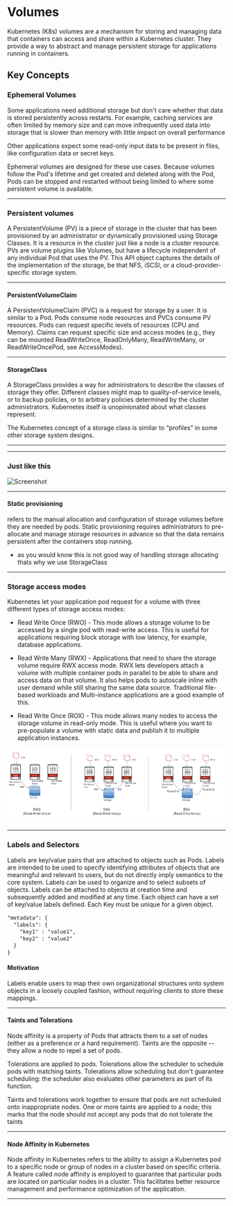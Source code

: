 # Volumes

Kubernetes (K8s) volumes are a mechanism for storing and managing data that containers can access and share within a Kubernetes cluster. They provide a way to abstract and manage persistent storage for applications running in containers. 

## Key Concepts

### Ephemeral Volumes

Some applications need additional storage but don't care whether that data is stored persistently across restarts. For example, caching services are often limited by memory size and can move infrequently used data into storage that is slower than memory with little impact on overall performance

Other applications expect some read-only input data to be present in files, like configuration data or secret keys.

Ephemeral volumes are designed for these use cases. Because volumes follow the Pod's lifetime and get created and deleted along with the Pod, Pods can be stopped and restarted without being limited to where some persistent volume is available.

---


### Persistent volumes

A PersistentVolume (PV) is a piece of storage in the cluster that has been provisioned by an administrator or dynamically provisioned using Storage Classes. It is a resource in the cluster just like a node is a cluster resource. PVs are volume plugins like Volumes, but have a lifecycle independent of any individual Pod that uses the PV. This API object captures the details of the implementation of the storage, be that NFS, iSCSI, or a cloud-provider-specific storage system.

---

#### PersistentVolumeClaim 

A PersistentVolumeClaim (PVC) is a request for storage by a user. It is similar to a Pod. Pods consume node resources and PVCs consume PV resources. Pods can request specific levels of resources (CPU and Memory). Claims can request specific size and access modes (e.g., they can be mounted ReadWriteOnce, ReadOnlyMany, ReadWriteMany, or ReadWriteOncePod, see AccessModes).

---

#### StorageClass 
A StorageClass provides a way for administrators to describe the classes of storage they offer. Different classes might map to quality-of-service levels, or to backup policies, or to arbitrary policies determined by the cluster administrators. Kubernetes itself is unopinionated about what classes represent.

The Kubernetes concept of a storage class is similar to “profiles” in some other storage system designs.

---
---
### Just like this
![Screenshot](http://storage6.nodisk.ir/s/Ht9rwpMrbz4pfCm/download/Untitled.png)

---

#### Static provisioning

refers to the manual allocation and configuration of storage volumes before they are needed by pods. Static provisioning requires administrators to pre-allocate and manage storage resources in advance so that the data remains persistent after the containers stop running.


- as you would know this is not good way of handling storage allocating thats why we use StorageClass

---

### Storage access modes
Kubernetes let your application pod request for a volume with three different types of storage access modes: 


- Read Write Once (RWO) - This mode allows a storage volume to be accessed by a single pod with read-write access. This is useful for applications requiring block storage with low latency, for example, database applications.

- Read Write Many (RWX) - Applications that need to share the storage volume require RWX access mode. RWX lets developers attach a volume with multiple container pods in parallel to be able to share and access data on that volume. It also helps pods to autoscale inline with user demand while still sharing the same data source. Traditional file-based workloads and Multi-instance applications are a good example of this.

- Read Write Once (ROX) - This mode allows many nodes to access the storage volume in read-only mode. This is useful where you want to pre-populate a volume with static data and publish it to multiple application instances.


![Screenshot](img/3.png)

---
### Labels and Selectors

Labels are key/value pairs that are attached to objects such as Pods. Labels are intended to be used to specify identifying attributes of objects that are meaningful and relevant to users, but do not directly imply semantics to the core system. Labels can be used to organize and to select subsets of objects. Labels can be attached to objects at creation time and subsequently added and modified at any time. Each object can have a set of key/value labels defined. Each Key must be unique for a given object.

```
"metadata": {
  "labels": {
    "key1" : "value1",
    "key2" : "value2"
  }
}

```

#### Motivation

Labels enable users to map their own organizational structures onto system objects in a loosely coupled fashion, without requiring clients to store these mappings.



---


#### Taints and Tolerations

Node affinity is a property of Pods that attracts them to a set of nodes (either as a preference or a hard requirement). Taints are the opposite -- they allow a node to repel a set of pods.

Tolerations are applied to pods. Tolerations allow the scheduler to schedule pods with matching taints. Tolerations allow scheduling but don't guarantee scheduling: the scheduler also evaluates other parameters as part of its function.

Taints and tolerations work together to ensure that pods are not scheduled onto inappropriate nodes. One or more taints are applied to a node; this marks that the node should not accept any pods that do not tolerate the taints



---

#### Node Affinity in Kubernetes
Node affinity in Kubernetes refers to the ability to assign a Kubernetes pod to a specific node or group of nodes in a cluster based on specific criteria. A feature called node affinity is employed to guarantee that particular pods are located on particular nodes in a cluster. This facilitates better resource management and performance optimization of the application.

---


